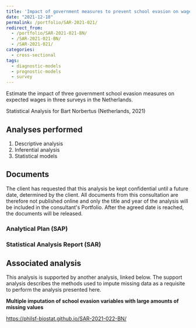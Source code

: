 ```yaml
---
title: 'Impact of government measures to prevent school evasion on wages in the Netherlands'
date: "2021-12-18"
permalink: /portfolio/SAR-2021-021/
redirect_from:
  - /portfolio/SAR-2021-021-BN/
  - /SAR-2021-021-BN/
  - /SAR-2021-021/
categories:
  - cross-sectional
tags:
  - diagnostic-models
  - prognostic-models
  - survey
---
```


Estimate the impact of three government school evasion measures on expected wages in three surveys in the Netherlands.

Statistical Analysis for Bart Norbertus (Netherlands, 2021)
<!-- Technical Report for Bart Norbertus (Netherlands, 2021) -->

## Analyses performed

1. Descriptive analysis
1. Inferential analysis
1. Statistical models

## Documents

The client has requested that this analysis be kept confidential until a future date, determined by the client.
All documents from this consultation are therefore not published online and only the title and year of the analysis will be included in the consultant's Portfolio.
After the agreed date is reached, the documents will be released.

<!-- The client has requested that this analysis be kept confidential. -->
<!-- All documents from this consultation are therefore not published online and only the title and year of the analysis will be included in the consultant's Portfolio. -->

### Analytical Plan (SAP)

<!-- - [PDF][sap] -->

### Statistical Analysis Report (SAR)

<!-- - [PDF][sar] -->

## Associated analysis

This analysis is supported by another analysis, linked below.
The support analysis describes the methods used to impute missing data as a requisite to perform the analysis presented here.

**Multiple imputation of school evasion variables with large amounts of missing values**

<https://philsf-biostat.github.io/SAR-2021-022-BN/>

<!-- --- -->

[sap]: /files/SAP-2021-021-BN-v01.pdf
[sar]: /files/SAR-2021-021-BN-v01.pdf
